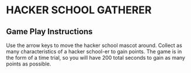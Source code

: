 HACKER SCHOOL GATHERER 
===========

Game Play Instructions
-------------
Use the arrow keys to move the hacker school mascot around.
Collect as many characteristics of a hacker school-er to gain points.
The game is in the form of a time trial, so you will have 200 total seconds to gain as many points as possible.